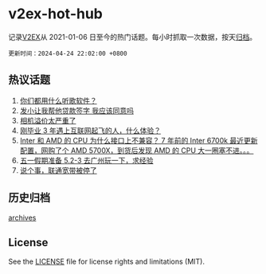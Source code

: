 # v2ex-hot-hub

 记录[V2EX](https://www.v2ex.com/)从 2021-01-06 日至今的热门话题。每小时抓取一次数据，按天[归档](archives)。

`更新时间：2024-04-24 22:02:00 +0800`

## 热议话题

1. [你们都用什么听歌软件？](https://www.v2ex.com/t/1035101)
1. [发小让我帮他贷款签字 我应该同意吗](https://www.v2ex.com/t/1035269)
1. [相机溢价太严重了](https://www.v2ex.com/t/1035120)
1. [刚毕业 3 年遇上互联网起飞的人，什么体验？](https://www.v2ex.com/t/1035183)
1. [Inter 和 AMD 的 CPU 为什么接口上不兼容？ 7 年前的 Inter 6700k 最近更新配置，网购了个 AMD 5700X，到货后发现 AMD 的 CPU 大一圈塞不进。。。](https://www.v2ex.com/t/1035131)
1. [五一假期准备 5.2-3 去广州玩一下，求经验](https://www.v2ex.com/t/1035153)
1. [说个事，联通宽带被停了](https://www.v2ex.com/t/1035087)

## 历史归档

[archives](archives)

## License

See the [LICENSE](LICENSE) file for license rights and limitations (MIT).
